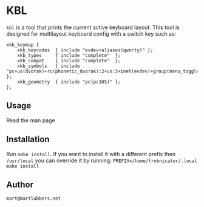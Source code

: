 # KBL
`kbl` is a tool that prints the current active keyboard layout. This tool is
designed for multilayout keyboard config with a switch key such as:

```
xkb_keymap {
	xkb_keycodes  { include "evdev+aliases(qwerty)"	};
	xkb_types     { include "complete"	};
	xkb_compat    { include "complete"	};
	xkb_symbols   { include "pc+us(dvorak)+ru(phonetic_dvorak):2+us:3+inet(evdev)+group(menu_toggle)+compose(ralt)"	};
	xkb_geometry  { include "pc(pc105)"	};
};
```

## Usage
Read the man page

## Installation
Run `make install`.
If you want to install it with a different prefix then `/usr/local` you can
override it by running: `PREFIX=/home/frobnicator/.local make install`

## Author
`mart@martlubbers.net`
